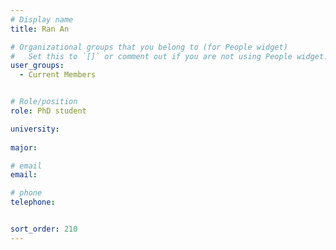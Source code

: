 ```yaml
---
# Display name
title: Ran An

# Organizational groups that you belong to (for People widget)
#   Set this to `[]` or comment out if you are not using People widget.
user_groups:
  - Current Members


# Role/position
role: PhD student      

university: 
  
major: 

# email 
email:

# phone 
telephone:


sort_order: 210
---
```



